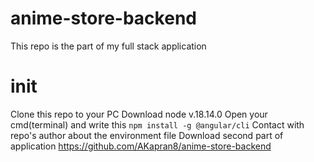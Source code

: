 # anime-store-backend
This repo is the part of my full stack application

# init
Clone this repo to your PC
Download node v.18.14.0
Open your cmd(terminal) and write this `npm install -g @angular/cli`
Contact with repo's author about the environment file
Download second part of application https://github.com/AKapran8/anime-store-backend